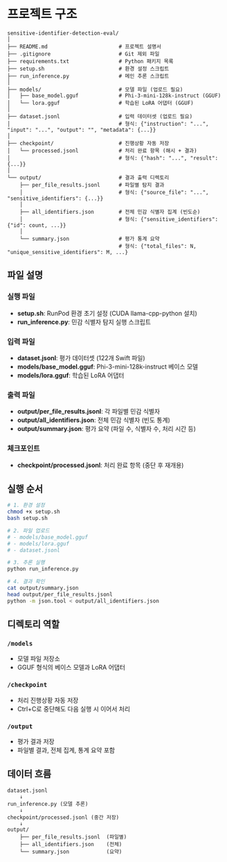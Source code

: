 # 프로젝트 구조

```
sensitive-identifier-detection-eval/
│
├── README.md                       # 프로젝트 설명서
├── .gitignore                      # Git 제외 파일
├── requirements.txt                # Python 패키지 목록
├── setup.sh                        # 환경 설정 스크립트
├── run_inference.py                # 메인 추론 스크립트
│
├── models/                         # 모델 파일 (업로드 필요)
│   ├── base_model.gguf             # Phi-3-mini-128k-instruct (GGUF)
│   └── lora.gguf                   # 학습된 LoRA 어댑터 (GGUF)
│
├── dataset.jsonl                   # 입력 데이터셋 (업로드 필요)
│                                   # 형식: {"instruction": "...", "input": "...", "output": "", "metadata": {...}}
│
├── checkpoint/                     # 진행상황 자동 저장
│   └── processed.jsonl             # 처리 완료 항목 (해시 + 결과)
│                                   # 형식: {"hash": "...", "result": {...}}
│
└── output/                         # 결과 출력 디렉토리
    ├── per_file_results.jsonl      # 파일별 탐지 결과
    │                               # 형식: {"source_file": "...", "sensitive_identifiers": {...}}
    │
    ├── all_identifiers.json        # 전체 민감 식별자 집계 (빈도순)
    │                               # 형식: {"sensitive_identifiers": {"id": count, ...}}
    │
    └── summary.json                # 평가 통계 요약
                                    # 형식: {"total_files": N, "unique_sensitive_identifiers": M, ...}
```

## 파일 설명

### 실행 파일
- **setup.sh**: RunPod 환경 초기 설정 (CUDA llama-cpp-python 설치)
- **run_inference.py**: 민감 식별자 탐지 실행 스크립트

### 입력 파일
- **dataset.jsonl**: 평가 데이터셋 (122개 Swift 파일)
- **models/base_model.gguf**: Phi-3-mini-128k-instruct 베이스 모델
- **models/lora.gguf**: 학습된 LoRA 어댑터

### 출력 파일
- **output/per_file_results.jsonl**: 각 파일별 민감 식별자
- **output/all_identifiers.json**: 전체 민감 식별자 (빈도 통계)
- **output/summary.json**: 평가 요약 (파일 수, 식별자 수, 처리 시간 등)

### 체크포인트
- **checkpoint/processed.jsonl**: 처리 완료 항목 (중단 후 재개용)

## 실행 순서

```bash
# 1. 환경 설정
chmod +x setup.sh
bash setup.sh

# 2. 파일 업로드
# - models/base_model.gguf
# - models/lora.gguf  
# - dataset.jsonl

# 3. 추론 실행
python run_inference.py

# 4. 결과 확인
cat output/summary.json
head output/per_file_results.jsonl
python -m json.tool < output/all_identifiers.json
```

## 디렉토리 역할

### `/models`
- 모델 파일 저장소
- GGUF 형식의 베이스 모델과 LoRA 어댑터

### `/checkpoint`
- 처리 진행상황 자동 저장
- Ctrl+C로 중단해도 다음 실행 시 이어서 처리

### `/output`
- 평가 결과 저장
- 파일별 결과, 전체 집계, 통계 요약 포함

## 데이터 흐름

```
dataset.jsonl
    ↓
run_inference.py (모델 추론)
    ↓
checkpoint/processed.jsonl (중간 저장)
    ↓
output/
    ├── per_file_results.jsonl  (파일별)
    ├── all_identifiers.json    (전체)
    └── summary.json            (요약)
```
